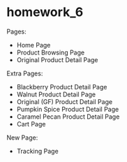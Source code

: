 # homework_6

Pages:
  <ul>
    <li>Home Page</li>
    <li>Product Browsing Page</li>
    <li>Original Product Detail Page</li>
  </ul>
   
 Extra Pages:
  <ul>
    <li>Blackberry Product Detail Page</li>
    <li>Walnut Product Detail Page</li>
    <li>Original (GF) Product Detail Page</li>
    <li>Pumpkin Spice Product Detail Page</li>
    <li>Caramel Pecan Product Detail Page</li>
    <li>Cart Page</li>
  </ul>
  
New Page:
  <ul>
    <li>Tracking Page</li>
  </ul>
